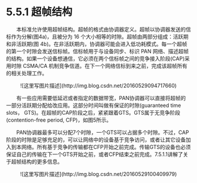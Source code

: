 # 5.5.1 超帧结构

　　本标准允许使用超帧结构。超帧的格式由协调器定义。超帧以协调器发送的信标作为分解(图4a)，且被分为 16 个大小相等的时隙。超帧由两部分组成：活跃期和非活跃期(图 4b)。在非活跃期内，协调器可能会进入低功耗模式。每一个超帧的第一个时隙会发送信标帧。信标帧用于与设备同步、标识 PAN 网络、描述超帧的结构。如果一个设备想通信，它必须在两个信标帧之间的竞争接入阶段(CAP)采用时隙 CSMA/CA 机制竞争信道。在下一个网络信标到来之前，完成该超帧所有的相关处理工作。

<center>![这里写图片描述](http://img.blog.csdn.net/20160529094717660)</center>

　　有一些应用需要低延迟或者指定的数据带宽，PAN协调器可以直接将超帧的一部分活跃期分配给改应用。这部分时间叫做有保证的时隙(guaranteed time slots， GTS)。在超帧的CAP阶段之后，紧紧跟着GTS。GTS属于无竞争阶段(contention-free period, CFP)，如图5所示。

　　PAN协调器最多可以分配7个时隙，一个GTS可以占据多个时隙。不过，CAP阶段的时隙是足够充足的，可以让网络中的设备基于竞争访问，或者让其它设备加入到本网络。所有基于竞争的传输都在CFP开始之前完成。传输GTS的设备也必须保证自己的传输在下一个GTS开始之前，或者CFP结束之前完成。7.5.1.1讲解了关于超帧结构的更多信息。
<center>![这里写图片描述](http://img.blog.csdn.net/20160529100409979)</center>
